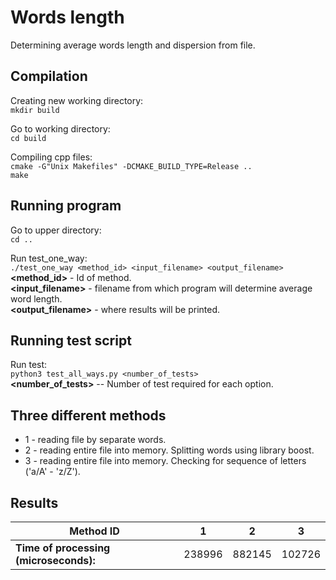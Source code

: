 # Words length

Determining average words length and dispersion from file. 

## Compilation

Creating new working directory: <br />
`mkdir build`

Go to working directory: <br />
`cd build`

Compiling cpp files: <br />
`cmake -G"Unix Makefiles" -DCMAKE_BUILD_TYPE=Release ..`  <br />
`make`

## Running program

Go to upper directory: <br />
`cd .. ` <br />

Run test_one_way: <br />
`./test_one_way <method_id> <input_filename> <output_filename>` <br />
**<method_id>** - Id of method. <br />
**<input_filename>** - filename from which program will determine average word length. <br />
**<output_filename>** - where results will be printed. <br />


## Running test script

Run test: <br /> 
`python3 test_all_ways.py <number_of_tests>` <br />
**<number_of_tests>** -- Number of test required for each option.


## Three different methods
 - 1 - reading file by separate words.
 - 2 - reading entire file into memory. Splitting words using library boost.
 - 3 - reading entire file into memory. Checking for sequence of letters ('a/A' - 'z/Z').
 
## Results

Method ID | 1 | 2 | 3
--- | --- | --- | ---
**Time of processing (microseconds):** |238996 | 882145 | 102726